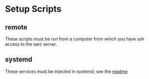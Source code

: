 # Setup Scripts

## remote

These scripts must be run from a computer from which you have ssh access to the sarc server.

## systemd

These services must be injected in systemd; see the [readme](systemd/README.md)
